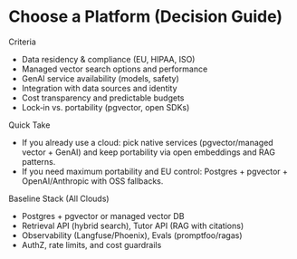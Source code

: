 # Choose a Platform (Decision Guide)

Criteria
- Data residency & compliance (EU, HIPAA, ISO)
- Managed vector search options and performance
- GenAI service availability (models, safety)
- Integration with data sources and identity
- Cost transparency and predictable budgets
- Lock‑in vs. portability (pgvector, open SDKs)

Quick Take
- If you already use a cloud: pick native services (pgvector/managed vector + GenAI) and keep portability via open embeddings and RAG patterns.
- If you need maximum portability and EU control: Postgres + pgvector + OpenAI/Anthropic with OSS fallbacks.

Baseline Stack (All Clouds)
- Postgres + pgvector or managed vector DB
- Retrieval API (hybrid search), Tutor API (RAG with citations)
- Observability (Langfuse/Phoenix), Evals (promptfoo/ragas)
- AuthZ, rate limits, and cost guardrails
